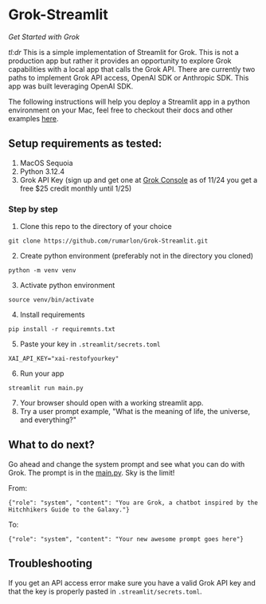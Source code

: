 # Grok-Streamlit
_Get Started with Grok_

*tl:dr* This is a simple implementation of Streamlit for Grok. This is not a production app but rather it provides an opportunity to explore Grok capabilities with a local app that calls the Grok API.  There are currently two paths to implement Grok API access, OpenAI SDK or Anthropic SDK. This app was built leveraging OpenAI SDK.

The following instructions will help you deploy a Streamlit app in a python environment on your Mac, feel free to checkout their docs and other examples [here](https://streamlit.io).

## Setup requirements as tested:

1) MacOS Sequoia 
2) Python 3.12.4
3) Grok API Key (sign up and get one at [Grok Console](https://console.x.ai/) as of 11/24 you get a free $25 credit monthly until 1/25)

### Step by step

1) Clone this repo to the directory of your choice
```
git clone https://github.com/rumarlon/Grok-Streamlit.git
```
2) Create python environment (preferably not in the directory you cloned)
```
python -m venv venv
```
3) Activate python environment
```
source venv/bin/activate
```
4) Install requirements
```
pip install -r requiremnts.txt
```
5) Paste your key in `.streamlit/secrets.toml` 
```
XAI_API_KEY="xai-restofyourkey"
```
6) Run your app
```
streamlit run main.py
```
7) Your browser should open with a working streamlit app.
8) Try a user prompt example, "What is the meaning of life, the universe, and everything?"

## What to do next?

Go ahead and change the system prompt and see what you can do with Grok. The prompt is in the [main.py](https://github.com/rumarlon/Grok-Streamlit/blob/master/main.py). Sky is the limit!

From:
```
{"role": "system", "content": "You are Grok, a chatbot inspired by the Hitchhikers Guide to the Galaxy."}
```
To:
```
{"role": "system", "content": "Your new awesome prompt goes here"}
```

## Troubleshooting

If you get an API access error make sure you have a valid Grok API key and that the key is properly pasted in `.streamlit/secrets.toml`.

